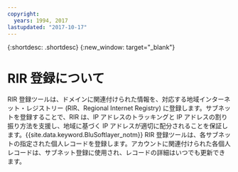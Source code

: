```yaml
---
copyright:
  years: 1994, 2017
lastupdated: "2017-10-17"
---
```


{:shortdesc: .shortdesc}
{:new_window: target="_blank"}

# RIR 登録について

RIR 登録ツールは、ドメインに関連付けられた情報を、対応する地域インターネット・レジストリー (RIR、Regional Internet Registry) に登録します。サブネットを登録することで、RIR は、IP アドレスのトラッキングと IP アドレスの割り振り方法を支援し、地域に基づく IP アドレスが適切に配分されることを保証します。{{site.data.keyword.BluSoftlayer_notm}} RIR 登録ツールは、各サブネットの指定された個人レコードを登録します。アカウントに関連付けられた各個人レコードは、サブネット登録に使用され、レコードの詳細はいつでも更新できます。
